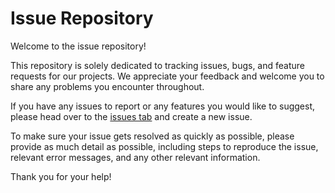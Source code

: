 # Issue Repository

Welcome to the issue repository! 

This repository is solely dedicated to tracking issues, bugs, and feature requests for our projects. We appreciate your feedback and welcome you to share any problems you encounter throughout.

If you have any issues to report or any features you would like to suggest, please head over to the [issues tab](https://github.com/RPDND-Development/IssueTracker/issues) and create a new issue. 

To make sure your issue gets resolved as quickly as possible, please provide as much detail as possible, including steps to reproduce the issue, relevant error messages, and any other relevant information.

Thank you for your help!
